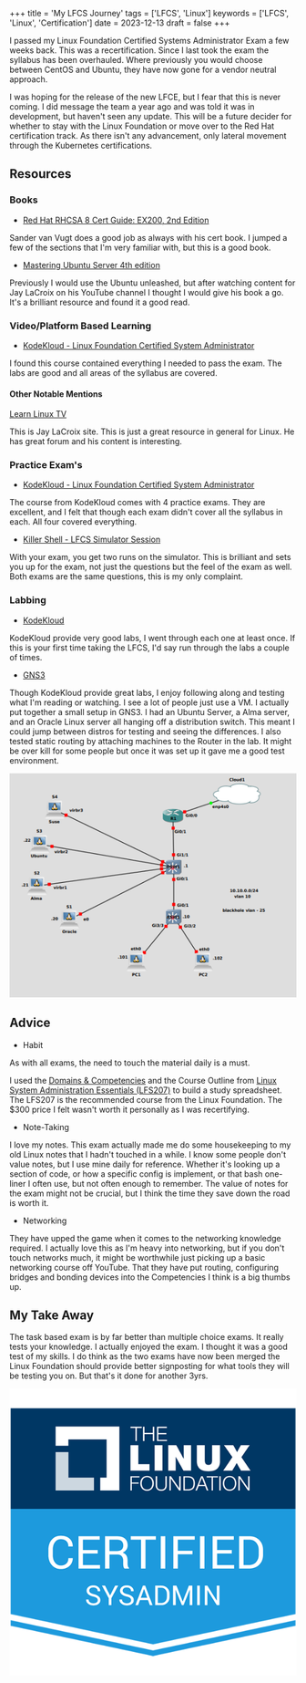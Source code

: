 +++
title = 'My LFCS Journey' 
tags = ['LFCS', 'Linux']
keywords = ['LFCS', 'Linux', 'Certification']
date  = 2023-12-13
draft = false
+++

I passed my Linux Foundation Certified Systems Administrator Exam a few weeks back. This was a recertification. Since I last took the exam the syllabus has been overhauled. Where previously you would choose between CentOS and Ubuntu, they have now gone for a vendor neutral approach. 

I was hoping for the release of the new LFCE, but I fear that this is never coming. I did message the team a year ago and was told it was in development, but haven't seen any update. This will be a future decider for whether to stay with the Linux Foundation or move over to the Red Hat certification track. As there isn't any advancement, only lateral movement through the Kubernetes certifications.


## Resources ##
### Books ###

* [Red Hat RHCSA 8 Cert Guide: EX200, 2nd Edition](https://www.informit.com/store/red-hat-rhcsa-8-cert-guide-ex200-9780137341627)

Sander van Vugt does a good job as always with his cert book. I jumped a few of the sections that I'm very familiar with, but this is a good book.

* [Mastering Ubuntu Server 4th edition](https://ubuntuserverbook.com/)

Previously I would use the Ubuntu unleashed, but after watching content for Jay LaCroix on his YouTube channel I thought I would give his book a go. It's a brilliant resource and found it a good read.


### Video/Platform Based Learning ###

* [KodeKloud - Linux Foundation Certified System Administrator](https://kodekloud.com/)

I found this course contained everything I needed to pass the exam. The labs are good and all areas of the syllabus are covered.

#### Other Notable Mentions ####

[Learn Linux TV](https://www.learnlinux.tv/)

This is Jay LaCroix site. This is just a great resource in general for Linux. He has great forum and his content is interesting.

### Practice Exam's ###

* [KodeKloud - Linux Foundation Certified System Administrator](https://kodekloud.com/)

The course from KodeKloud comes with 4 practice exams. They are excellent, and I felt that though each exam didn't cover all the syllabus in each. All four covered everything.

* [Killer Shell - LFCS Simulator Session](https://killer.sh)

With your exam, you get two runs on the simulator. This is brilliant and sets you up for the exam, not just the questions but the feel of the exam as well. Both exams are the same questions, this is my only complaint.

### Labbing ###

* [KodeKloud](https://kodekloud.com/)

KodeKloud provide very good labs, I went through each one at least once. If this is your first time taking the LFCS, I'd say run through the labs a couple of times.

* [GNS3](https://gns3.com/)

Though KodeKloud provide great labs, I enjoy following along and testing what I'm reading or watching. I see a lot of people just use a VM. I actually put together a small setup in GNS3. I had an Ubuntu Server, a Alma server, and an Oracle Linux server all hanging off a distribution switch. This meant I could jump between distros for testing and seeing the differences. I also tested static routing by attaching machines to the Router in the lab. It might be over kill for some people but once it was set up it gave me a good test environment.

![GNS3 LFCS Lab Topology](lfcs-lab-top.png)

## Advice ##

* Habit

As with all exams, the need to touch the material daily is a must.

I used the [Domains & Competencies](https://training.linuxfoundation.org/certification/linux-foundation-certified-sysadmin-lfcs/) and the Course Outline from [Linux System Administration Essentials (LFS207)](https://training.linuxfoundation.org/training/linux-system-administration-essentials-lfs207/) to build a study spreadsheet. The LFS207 is the recommended course from the Linux Foundation. The $300 price I felt wasn't worth it personally as I was recertifying.

* Note-Taking

I love my notes. This exam actually made me do some housekeeping to my old Linux notes that I hadn't touched in a while. I know some people don't value notes, but I use mine daily for reference. Whether it's looking up a section of code, or how a specific config is implement, or that bash one-liner I often use, but not often enough to remember. The value of notes for the exam might not be crucial, but I think the time they save down the road is worth it. 

* Networking

They have upped the game when it comes to the networking knowledge required. I actually love this as I'm heavy into networking, but if you don't touch networks much, it might be worthwhile just picking up a basic networking course off YouTube. That they have put routing, configuring bridges and bonding devices into the Competencies I think is a big thumbs up.

## My Take Away ##

The task based exam is by far better than multiple choice exams. It really tests your knowledge. I actually enjoyed the exam. I thought it was a good test of my skills. I do think as the two exams have now been merged the Linux Foundation should provide better signposting for what tools they will be testing you on. But that's it done for another 3yrs.

![Linux Foundation Certified System Administrator](lfcs-badge.png)

